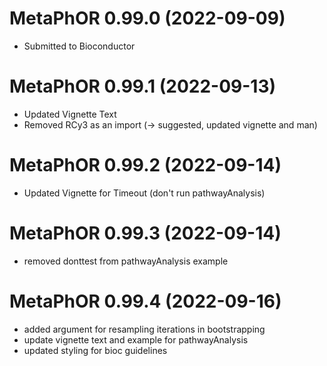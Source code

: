 # MetaPhOR 0.99.0 (2022-09-09)

* Submitted to Bioconductor

# MetaPhOR 0.99.1 (2022-09-13)

* Updated Vignette Text 
* Removed RCy3 as an import (-> suggested, updated vignette and man)

# MetaPhOR 0.99.2 (2022-09-14)

* Updated Vignette for Timeout (don't run pathwayAnalysis)

# MetaPhOR 0.99.3 (2022-09-14)

* removed donttest from pathwayAnalysis example

# MetaPhOR 0.99.4 (2022-09-16)

* added argument for resampling iterations in bootstrapping
* update vignette text and example for pathwayAnalysis
* updated styling for bioc guidelines
